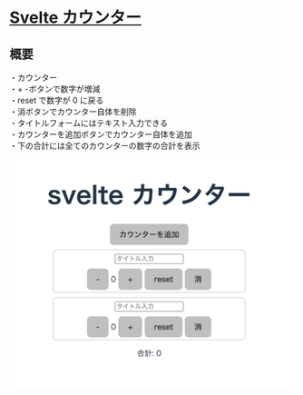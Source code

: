 # [Svelte カウンター](https://svelte.d36manz9hvztge.amplifyapp.com/)

## 概要

・カウンター  
・+ -ボタンで数字が増減  
・reset で数字が 0 に戻る  
・消ボタンでカウンター自体を削除  
・タイトルフォームにはテキスト入力できる  
・カウンターを追加ボタンでカウンター自体を追加  
・下の合計には全てのカウンターの数字の合計を表示

![image](image/svelteCounter.png)
